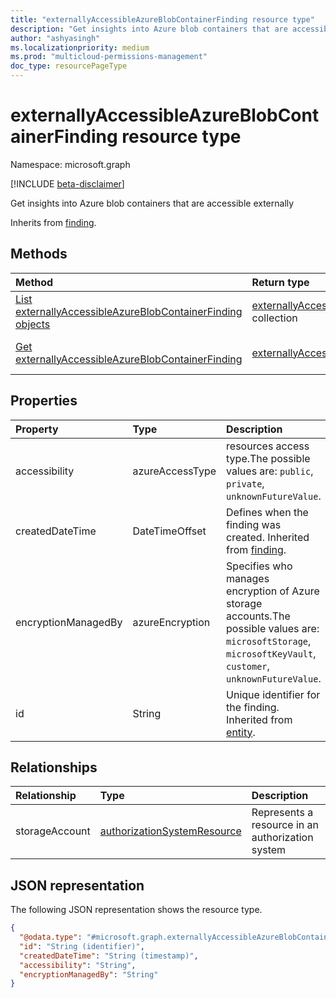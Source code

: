 ```yaml
---
title: "externallyAccessibleAzureBlobContainerFinding resource type"
description: "Get insights into Azure blob containers that are accessible externally*"
author: "ashyasingh"
ms.localizationpriority: medium
ms.prod: "multicloud-permissions-management"
doc_type: resourcePageType
---
```


# externallyAccessibleAzureBlobContainerFinding resource type

Namespace: microsoft.graph

[!INCLUDE [beta-disclaimer](../../includes/beta-disclaimer.md)]

Get insights into Azure blob containers that are accessible externally

Inherits from [finding](../resources/finding.md).

## Methods
|Method|Return type|Description|
|:---|:---|:---|
|[List externallyAccessibleAzureBlobContainerFinding objects](../api/externallyaccessibleazureblobcontainerfinding-list.md)|[externallyAccessibleAzureBlobContainerFinding](../resources/externallyaccessibleazureblobcontainerfinding.md) collection|Get a list of the [externallyAccessibleAzureBlobContainerFinding](../resources/externallyaccessibleazureblobcontainerfinding.md) objects and their properties.|
|[Get externallyAccessibleAzureBlobContainerFinding](../api/externallyaccessibleazureblobcontainerfinding-get.md)|[externallyAccessibleAzureBlobContainerFinding](../resources/externallyaccessibleazureblobcontainerfinding.md)|Read the properties and relationships of an [externallyAccessibleAzureBlobContainerFinding](../resources/externallyaccessibleazureblobcontainerfinding.md) object.|

## Properties
|Property|Type|Description|
|:---|:---|:---|
|accessibility|azureAccessType|resources access type.The possible values are: `public`, `private`, `unknownFutureValue`.|
|createdDateTime|DateTimeOffset|Defines when the finding was created. Inherited from [finding](../resources/finding.md).|
|encryptionManagedBy|azureEncryption|Specifies who manages encryption of Azure storage accounts.The possible values are: `microsoftStorage`, `microsoftKeyVault`, `customer`, `unknownFutureValue`.|
|id|String|Unique identifier for the finding. Inherited from [entity](../resources/entity.md).|

## Relationships
|Relationship|Type|Description|
|:---|:---|:---|
|storageAccount|[authorizationSystemResource](../resources/authorizationsystemresource.md)|Represents a resource in an authorization system|

## JSON representation
The following JSON representation shows the resource type.
<!-- {
  "blockType": "resource",
  "keyProperty": "id",
  "@odata.type": "microsoft.graph.externallyAccessibleAzureBlobContainerFinding",
  "baseType": "microsoft.graph.finding",
  "openType": false
}
-->
``` json
{
  "@odata.type": "#microsoft.graph.externallyAccessibleAzureBlobContainerFinding",
  "id": "String (identifier)",
  "createdDateTime": "String (timestamp)",
  "accessibility": "String",
  "encryptionManagedBy": "String"
}
```

